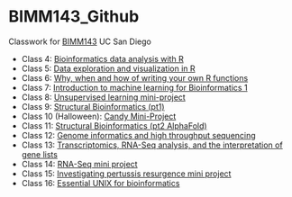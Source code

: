 # BIMM143_Github
Classwork for [BIMM143](https://bioboot.github.io/bimm143_F24) UC San Diego

- Class 4: [Bioinformatics data analysis with R]()
- Class 5: [Data exploration and visualization in R](https://github.com/Mariam1231/BIMM143_Github/blob/main/Class%2005/Class%205.md)
- Class 6: [Why, when and how of writing your own R functions]()
- Class 7: [Introduction to machine learning for Bioinformatics 1]()
- Class 8: [Unsupervised learning mini-project]()
- Class 9: [Structural Bioinformatics (pt1)]()
- Class 10 (Halloween): [Candy Mini-Project](https://github.com/Mariam1231/BIMM143_Github/blob/main/Class%20Halloween/Halloween.pdf)
- Class 11: [Structural Bioinformatics (pt2 AlphaFold)]()
- Class 12: [Genome informatics and high throughput sequencing]()
- Class 13: [Transcriptomics, RNA-Seq analysis, and the interpretation of gene lists]()
- Class 14: [RNA-Seq mini project](https://github.com/Mariam1231/BIMM143_Github/blob/main/Class%2014/Class-14-final.pdf)
- Class 15: [Investigating pertussis resurgence mini project](https://github.com/Mariam1231/BIMM143_Github/blob/main/Class%2015%20File/Class-15-Doc.pdf)
- Class 16: [Essential UNIX for bioinformatics]()



